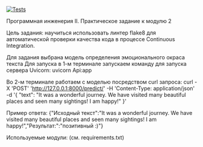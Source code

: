 [![Tests](https://github.com/tokarevsas31/ml_fastapi_tests/actions/workflows/python-app.yml/badge.svg)](https://github.com/tokarevsas31/ml_fastapi_tests/actions/workflows/python-app.yml)

Программная инженерия II. Практическое задание к модулю 2

Цель задания: научиться использовать линтер flake8 для автоматической проверки качества кода в процессе Continuous Integration.

Для задания выбрана модель определения эмоционального окраса текста
Для запуска в 1-м терминале запускаем команду для запуска сервера Uvicorn: uvicorn Api:app

Во 2-м терминале работаем с моделью посредством curl запроса:
curl -X 'POST' 'http://127.0.0.1:8000/predict/' -H 'Content-Type: application/json' -d '{ "text": "It was a wonderful journey. We have visited many beautiful places and seen many sightings! I am happy!" }'

Пример ответа: {"Исходный текст":"It was a wonderful journey. We have visited many beautiful places and seen many sightings! I am happy!","Результат:":"позитивный :)"}

Используемые модули: (см. requirements.txt)



